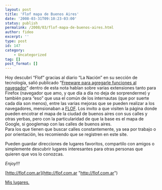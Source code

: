 ```yaml
---
layout: post
title: 'Flof mapa de Buenos Aires'
date: '2008-03-31T09:10:23-03:00'
status: publish
permalink: /2008/03/flof-mapa-de-buenos-aires.html
author: fideo
excerpt: ''
type: post
id: 147
category:
    - Uncategorized
tag: []
post_format: []
---
```

Hoy descubrí “Flof” gracias al diario “La Nación” en su sección de tecnología, salió publicado “[Freeware para agregarle funciones al navegador](http://www.lanacion.com.ar/tecnologia/nota.asp?nota_id=999513&origen=premium "lanacion.com")” dentro de esta nota hablan sobre varias extensiones tanto para Firefox (navegador que amo, y que día a día no deja de sorprenderme) y también para “eso” que usa el común de los internautas (que por suerte cada día son menos), entre las varias mejoras que se pueden realizar a los navegadores, mensionaban a [FLOF](http://www.flof.com.ar "FLOF").  Los invito a que visiten la página donde pueden encotrar el mapa de la ciudad de buenos aires con sus calles y otras yerbas, pero con la particularidad de que la base es el mapa de Google, si googlemap con las calles de buenos aires.  
Para los que tienen que buscar calles constantemente, ya sea por trabajo o por orientación, les recomiendo que se registren en este site.

Pueden guardar direcciones de lugares favoritos, compartilo con amigos o simplemente descubrir lugares interesantes para otras personas que quieren que vos lo conozcas.

*Enjoy!!!*

[http://flof.com.ar](http://flof.com.ar "http://flof.com.ar")

[Mis lugares.](http://flof.com.ar/user/fideo/ "Lugares de Fideo")
